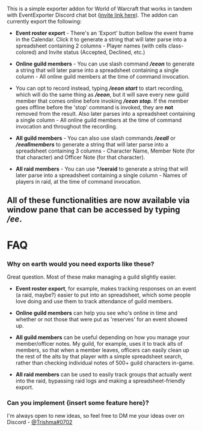 This is a simple exporter addon for World of Warcraft that works in tandem with EventExporter Discord chat bot ([invite link here](https://discord.gg/anbsKQX)). The addon can currently export the following: 

- **Event roster export** - There's an 'Export' button bellow the event frame in the Calendar. Click it to generate a string that will later parse into a spreadsheet containing 2 columns - Player names (with cells class-colored) and Invite status (Accepted, Declined, etc.) 

- **Online guild members** - You can use slash command ***/eeon*** to generate a string that will later parse into a spreadsheet containing a single column - All online guild members at the time of command invocation. 

- You can opt to record instead, typing ***/eeon start*** to start recording, which will do the same thing as ***/eeon***, but it will save every new guild member that comes online before invoking ***/eeon stop***. If the member goes offline before the 'stop' command is invoked, they are **not** removed from the result. Also later parses into a spreadsheet containing a single column - All online guild members at the time of command invocation and throughout the recording. 

- **All guild members** - You can also use slash commands ***/eeall*** or ***/eeallmembers*** to generate a string that will later parse into a spreadsheet containing 3 columns - Character Name, Member Note (for that character) and Officer Note (for that character). 
 
- **All raid members** - You can use ***/eeraid** to generate a string that will later parse into a spreadsheet containing a single column - Names of players in raid, at the time of command invocation.

## All of these functionalities are now available via window pane that can be accessed by typing ***/ee***. 
 
 
 
FAQ
=== 
 
 
### Why on earth would you need exports like these?
  
Great question. Most of these make managing a guild slightly easier. 

- **Event roster export**, for example, makes tracking responses on an event (a raid, maybe?) easier to put into an spreadsheet, which some people love doing and use them to track attendance of guild members. 

- **Online guild members** can help you see who's online in time and whether or not those that were put as 'reserves' for an event showed up. 

- **All guild members** can be useful depending on how you manage your member/officer notes. My guild, for example, uses it to track alts of members, so that when a member leaves, officers can easily clean up the rest of the alts by that player with a simple spreadsheet search, rather than checking individual notes of 500+ guild characters in-game. 
 
- **All raid members** can be used to easily track groups that actually went into the raid, bypassing raid logs and making a spreadsheet-friendly export.
 
### Can you implement {insert some feature here}?
 
I'm always open to new ideas, so feel free to DM me your ideas over on Discord - [@Trishma#0702](https://discordapp.com/channels/@me/217294231125884929)

